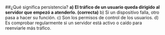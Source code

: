 ##¿Qué significa persistencia?
**a) El tráfico de un usuario queda dirigido al servidor que empezó a atenderlo. (correcta)**
b) Si un dispositivo falla, otro pasa a hacer su función.
c) Son los permisos de control de los usuarios.
d) Es comprobar regularmente si un servidor está activo o caído para reenviarle más tráfico.
